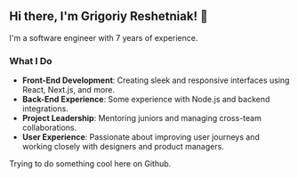 ## Hi there, I'm Grigoriy Reshetniak! 👋

I'm a software engineer with 7 years of experience.

### What I Do

- **Front-End Development**: Creating sleek and responsive interfaces using React, Next.js, and more.
- **Back-End Experience**: Some experience with Node.js and backend integrations.
- **Project Leadership**: Mentoring juniors and managing cross-team collaborations.
- **User Experience**: Passionate about improving user journeys and working closely with designers and product managers.

Trying to do something cool here on Github.
